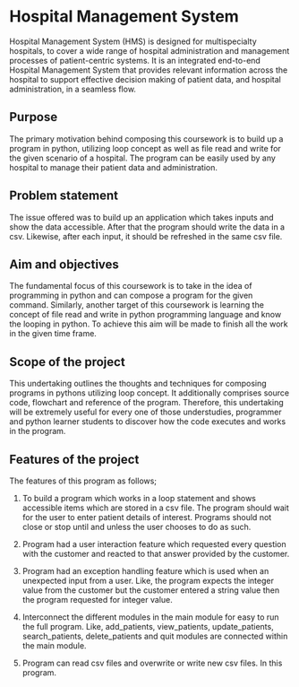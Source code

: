 # Hospital Management System
Hospital   Management   System   (HMS)   is   designed   for   multispecialty   hospitals,   to cover   a   wide   range   of   hospital   administration   and   management   processes   of patient-centric   systems.   It   is   an   integrated   end-to-end   Hospital   Management   System that   provides   relevant   information   across   the   hospital   to   support   effective   decision making   of   patient   data,   and   hospital   administration,   in   a   seamless   flow. 

## Purpose 
The   primary   motivation   behind   composing   this   coursework   is   to   build   up   a   program   in python,   utilizing   loop   concept   as   well   as   file   read   and   write   for   the   given   scenario   of   a hospital.   The   program   can   be   easily   used   by   any   hospital   to   manage   their   patient data   and   administration. 

## Problem statement 
 
The   issue   offered   was   to   build   up   an   application   which   takes   inputs   and   show   the data   accessible.   After   that   the   program   should   write  the   data   in   a   csv.   Likewise,   after each   input,   it   should   be   refreshed   in   the   same   csv   file. 

## Aim and objectives

The   fundamental   focus   of   this   coursework   is   to   take   in   the   idea   of   programming   in python   and   can   compose   a   program   for   the   given   command.   Similarly,   another   target of   this   coursework   is   learning   the   concept   of   file   read   and   write   in   python programming   language   and   know  the   looping   in   python.   To   achieve   this   aim   will   be made   to   finish   all   the   work   in   the   given   time   frame. 

## Scope of the project 

This   undertaking   outlines   the   thoughts   and   techniques   for   composing   programs   in pythons   utilizing   loop   concept.   It   additionally   comprises   source  code,   flowchart   and reference   of   the   program.   Therefore,   this   undertaking   will   be   extremely   useful   for every   one   of   those   understudies,   programmer   and   python   learner   students   to discover   how   the   code   executes   and   works   in   the   program. 

## Features of the project 

The   features   of   this   program   as   follows; 

1. To   build   a   program   which   works   in   a   loop   statement   and   shows   accessible items   which   are   stored   in   a   csv   file.   The  program   should   wait   for   the   user   to enter   patient   details   of   interest.   Programs   should   not   close   or   stop   until   and unless   the   user   chooses   to   do   as   such. 

2. Program   had   a   user   interaction   feature   which   requested   every   question   with the   customer   and   reacted   to   that   answer  provided   by   the   customer. 

3. Program   had   an   exception   handling   feature   which   is   used   when   an unexpected   input   from   a   user.   Like,   the   program   expects   the   integer   value from   the   customer   but   the   customer   entered   a   string   value   then   the   program requested   for   integer   value. 

4. Interconnect   the   different   modules   in   the   main   module   for   easy   to   run   the   full program.   Like,   add_patients,   view_patients,   update_patients,   search_patients, delete_patients   and   quit   modules   are   connected   within   the   main   module. 

5. Program   can   read   csv   files   and   overwrite   or   write   new   csv   files.   In   this program. 
